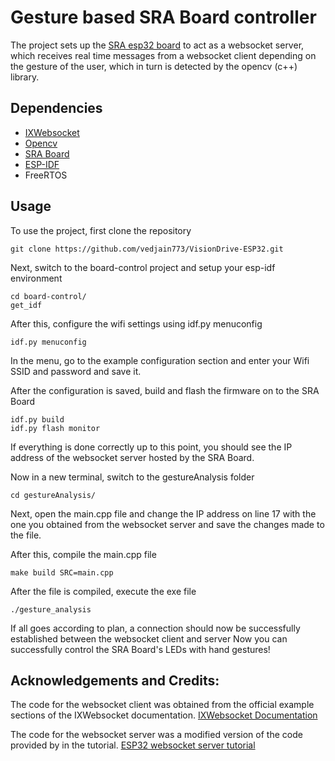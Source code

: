 # Gesture based SRA Board controller
The project sets up the [SRA esp32 board](https://github.com/SRA-VJTI/sra-board-component) to act as a websocket server, which receives real time messages from a websocket client depending on the gesture of the user, which in turn is detected by the opencv (c++) library.

## Dependencies
* [IXWebsocket](https://github.com/machinezone/IXWebSocket.git)
* [Opencv](https://github.com/opencv/opencv.git)
* [SRA Board](https://github.com/SRA-VJTI/sra-board-component) 
* [ESP-IDF](https://github.com/espressif/esp-idf)
* FreeRTOS

## Usage
To use the project, first clone the repository
```
git clone https://github.com/vedjain773/VisionDrive-ESP32.git
```

Next, switch to the board-control project and setup your esp-idf environment
```
cd board-control/
get_idf
``` 

After this, configure the wifi settings using idf.py menuconfig
```
idf.py menuconfig
```
In the menu, go to the example configuration section and enter your Wifi SSID and password and save it.

After the configuration is saved, build and flash the firmware on to the SRA Board
```
idf.py build
idf.py flash monitor
```

If everything is done correctly up to this point, you should see the IP address of the websocket server hosted by the SRA Board.

Now in a new terminal, switch to the gestureAnalysis folder
```
cd gestureAnalysis/
```

Next, open the main.cpp file and change the IP address on line 17 with the one you obtained from the websocket server and save the changes made to the file.

After this, compile the main.cpp file
```
make build SRC=main.cpp
```

After the file is compiled, execute the exe file
```
./gesture_analysis
```

If all goes according to plan, a connection should now be successfully established between the websocket client and server
Now you can successfully control the SRA Board's LEDs with hand gestures!

## Acknowledgements and Credits:
The code for the websocket client was obtained from the official example sections of the IXWebsocket documentation.
[IXWebsocket Documentation](https://machinezone.github.io/IXWebSocket/usage/)

The code for the websocket server was a modified version of the code provided by in the tutorial.
[ESP32 websocket server tutorial](https://esp32tutorials.com/esp32-esp-idf-websocket-web-server/)
